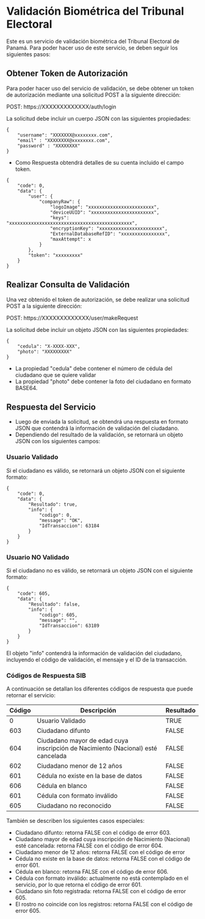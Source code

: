 # Validación Biométrica del Tribunal Electoral

Este es un servicio de validación biométrica del Tribunal Electoral de Panamá. Para poder hacer uso de este servicio, se deben seguir los siguientes pasos:

## Obtener Token de Autorización

Para poder hacer uso del servicio de validación, se debe obtener un token de autorización mediante una solicitud POST a la siguiente dirección:

POST: https://XXXXXXXXXXXXX/auth/login


La solicitud debe incluir un cuerpo JSON con las siguientes propiedades:


```
{
    "username": "XXXXXXX@xxxxxxxx.com",
    "email" : "XXXXXXXX@xxxxxxxx.com",
    "password" : "XXXXXXXX"
}
```

- Como Respuesta obtendrá detalles de su cuenta incluido el campo token.

```
{
    "code": 0,
    "data": {
        "user": {
            "companyRaw": {
                "logoImage": "xxxxxxxxxxxxxxxxxxxxxxxx",
                "deviceUUID": "xxxxxxxxxxxxxxxxxxxxxxx",
                "keys": "xxxxxxxxxxxxxxxxxxxxxxxxxxxxxxxxxxxxxxxxxxxxx",
                "encryptionKey": "xxxxxxxxxxxxxxxxxxxxxxx",
                "ExternalDatabaseRefID": "xxxxxxxxxxxxxxxx",
                "maxAttempt": x
            }
        },
        "token": "xxxxxxxxx"
    }
}
```

## Realizar Consulta de Validación

Una vez obtenido el token de autorización, se debe realizar una solicitud POST a la siguiente dirección:

POST: https://XXXXXXXXXXXXX/user/makeRequest


La solicitud debe incluir un objeto JSON con las siguientes propiedades:


```
{
    "cedula": "X-XXXX-XXX",
    "photo": "XXXXXXXXX"
}
```

- La propiedad "cedula" debe contener el número de cédula del ciudadano que se quiere validar
- La propiedad "photo" debe contener la foto del ciudadano en formato BASE64.

## Respuesta del Servicio

- Luego de enviada la solicitud, se obtendrá una respuesta en formato JSON que contendrá la información de validación del ciudadano. 
- Dependiendo del resultado de la validación, se retornará un objeto JSON con los siguientes campos:

### Usuario Validado

Si el ciudadano es válido, se retornará un objeto JSON con el siguiente formato:

```
{
    "code": 0,
    "data": {
        "Resultado": true,
        "info": {
            "codigo": 0,
            "message": "OK",
            "IdTransaccion": 63184
        }
    }
}
```


### Usuario NO Validado

Si el ciudadano no es válido, se retornará un objeto JSON con el siguiente formato:

```
{
    "code": 605,
    "data": {
        "Resultado": false,
        "info": {
            "codigo": 605,
            "message": "",
            "IdTransaccion": 63189
        }
    }
}
```

El objeto "info" contendrá la información de validación del ciudadano, incluyendo el código de validación, el mensaje y el ID de la transacción.

### Códigos de Respuesta SIB

A continuación se detallan los diferentes códigos de respuesta que puede retornar el servicio:

Código | Descripción | Resultado
--- | --- | ---
0 | Usuario Validado | TRUE
603 | Ciudadano difunto | FALSE
604 | Ciudadano mayor de edad cuya inscripción de Nacimiento (Nacional) esté cancelada | FALSE
602 | Ciudadano menor de 12 años | FALSE
601 | Cédula no existe en la base de datos | FALSE
606 | Cédula en blanco | FALSE
601 | Cédula con formato inválido | FALSE
605 | Ciudadano no reconocido | FALSE

También se describen los siguientes casos especiales:

- Ciudadano difunto: retorna FALSE con el código de error 603.
- Ciudadano mayor de edad cuya inscripción de Nacimiento (Nacional) esté cancelada: retorna FALSE con el código de error 604.
- Ciudadano menor de 12 años: retorna FALSE con el código de error
- Cédula no existe en la base de datos: retorna FALSE con el código de error 601.
- Cédula en blanco: retorna FALSE con el código de error 606.
- Cédula con formato inválido: actualmente no está contemplado en el servicio, por lo que retorna el código de error 601.
- Ciudadano sin foto registrada: retorna FALSE con el código de error 605.
- El rostro no coincide con los registros: retorna FALSE con el código de error 605.

